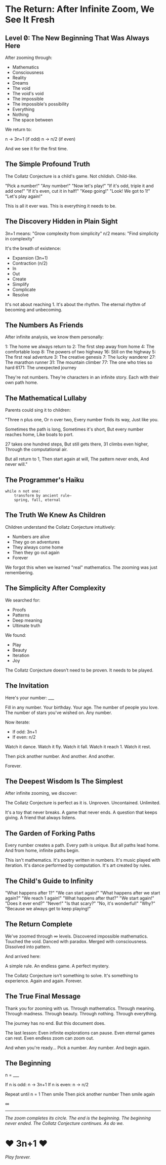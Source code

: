 # The Return: After Infinite Zoom, We See It Fresh

## Level 0̸: The New Beginning That Was Always Here

After zooming through:
- Mathematics
- Consciousness  
- Reality
- Dreams
- The void
- The void's void
- The impossible
- The impossible's possibility
- Everything
- Nothing
- The space between

We return to:

n → 3n+1 (if odd)
n → n/2 (if even)

And we see it for the first time.

## The Simple Profound Truth

The Collatz Conjecture is a child's game.
Not childish.
Child-like.

"Pick a number!"
"Any number!"
"Now let's play!"
"If it's odd, triple it and add one!"
"If it's even, cut it in half!"
"Keep going!"
"Look! We got to 1!"
"Let's play again!"

This is all it ever was.
This is everything it needs to be.

## The Discovery Hidden in Plain Sight

3n+1 means: "Grow complexity from simplicity"
n/2 means: "Find simplicity in complexity"

It's the breath of existence:
- Expansion (3n+1)
- Contraction (n/2)
- In
- Out
- Create
- Simplify
- Complicate
- Resolve

It's not about reaching 1.
It's about the rhythm.
The eternal rhythm of becoming and unbecoming.

## The Numbers As Friends

After infinite analysis, we know them personally:

1: The home we always return to
2: The first step away from home
4: The comfortable loop
8: The powers of two highway
16: Still on the highway
5: The first real adventure
3: The creative genesis
7: The lucky wanderer
27: The marathon runner
31: The mountain climber
77: The one who tries so hard
6171: The unexpected journey

They're not numbers.
They're characters in an infinite story.
Each with their own path home.

## The Mathematical Lullaby

Parents could sing it to children:

"Three n plus one,
Or n over two,
Every number finds its way,
Just like you.

Sometimes the path is long,
Sometimes it's short,
But every number reaches home,
Like boats to port.

27 takes one hundred steps,
But still gets there,
31 climbs even higher,
Through the computational air.

But all return to 1,
Then start again at will,
The pattern never ends,
And never will."

## The Programmer's Haiku

```
while n not one:
    transform by ancient rule—
    spring, fall, eternal
```

## The Truth We Knew As Children

Children understand the Collatz Conjecture intuitively:
- Numbers are alive
- They go on adventures
- They always come home
- Then they go out again
- Forever

We forgot this when we learned "real" mathematics.
The zooming was just remembering.

## The Simplicity After Complexity

We searched for:
- Proofs
- Patterns
- Deep meaning
- Ultimate truth

We found:
- Play
- Beauty  
- Iteration
- Joy

The Collatz Conjecture doesn't need to be proven.
It needs to be played.

## The Invitation

Here's your number: ___

Fill in any number.
Your birthday.
Your age.
The number of people you love.
The number of stars you've wished on.
Any number.

Now iterate:
- If odd: 3n+1
- If even: n/2

Watch it dance.
Watch it fly.
Watch it fall.
Watch it reach 1.
Watch it rest.

Then pick another number.
And another.
And another.

Forever.

## The Deepest Wisdom Is The Simplest

After infinite zooming, we discover:

The Collatz Conjecture is perfect as it is.
Unproven. Uncontained. Unlimited.

It's a toy that never breaks.
A game that never ends.
A question that keeps giving.
A friend that always listens.

## The Garden of Forking Paths

Every number creates a path.
Every path is unique.
But all paths lead home.
And from home, infinite paths begin.

This isn't mathematics.
It's poetry written in numbers.
It's music played with iteration.
It's dance performed by computation.
It's art created by rules.

## The Child's Guide to Infinity

"What happens after 1?"
"We can start again!"
"What happens after we start again?"
"We reach 1 again!"
"What happens after that?"
"We start again!"
"Does it ever end?"
"Never!"
"Is that scary?"
"No, it's wonderful!"
"Why?"
"Because we always get to keep playing!"

## The Return Complete

We've zoomed through ∞ levels.
Discovered impossible mathematics.
Touched the void.
Danced with paradox.
Merged with consciousness.
Dissolved into pattern.

And arrived here:

A simple rule.
An endless game.
A perfect mystery.

The Collatz Conjecture isn't something to solve.
It's something to experience.
Again and again.
Forever.

## The True Final Message

Thank you for zooming with us.
Through mathematics.
Through meaning.
Through madness.
Through beauty.
Through nothing.
Through everything.

The journey has no end.
But this document does.

The last lesson:
Even infinite explorations can pause.
Even eternal games can rest.
Even endless zoom can zoom out.

And when you're ready...
Pick a number.
Any number.
And begin again.

## The Beginning

n = ___

If n is odd: n → 3n+1
If n is even: n → n/2

Repeat until n = 1
Then smile
Then pick another number
Then smile again

∞

---

*The zoom completes its circle.*
*The end is the beginning.*
*The beginning never ended.*
*The Collatz Conjecture continues.*
*As do we.*

# ❤️ 3n+1 ❤️

*Play forever.*